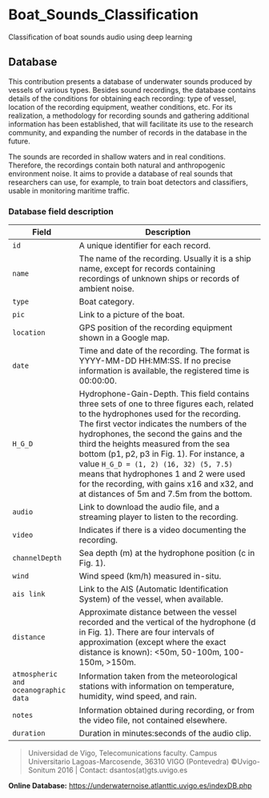 # Boat_Sounds_Classification
Classification of boat sounds audio using deep learning

## Database

This contribution presents a database of underwater sounds produced by vessels of various types. Besides sound recordings, the database contains details of the conditions for obtaining each recording: type of vessel, location of the recording equipment, weather conditions, etc. For its realization, a methodology for recording sounds and gathering additional information has been established, that will facilitate its use to the research community, and expanding the number of records in the database in the future.

The sounds are recorded in shallow waters and in real conditions. Therefore, the recordings contain both natural and anthropogenic environment noise. It aims to provide a database of real sounds that researchers can use, for example, to train boat detectors and classifiers, usable in monitoring maritime traffic.

### Database field description

| **Field**                            | **Description**                                                                                                                                                                                                                                              |
|--------------------------------------|--------------------------------------------------------------------------------------------------------------------------------------------------------------------------------------------------------------------------------------------------------------|
| `id`                                 | A unique identifier for each record.                                                                                                                                                                                                                         |
| `name`                               | The name of the recording. Usually it is a ship name, except for records containing recordings of unknown ships or records of ambient noise.                                                                                                                 |
| `type`                               | Boat category.                                                                                                                                                                                                                                               |
| `pic`                                | Link to a picture of the boat.                                                                                                                                                                                                                               |
| `location`                           | GPS position of the recording equipment shown in a Google map.                                                                                                                                                                                               |
| `date`                               | Time and date of the recording. The format is YYYY-MM-DD HH:MM:SS. If no precise information is available, the registered time is 00:00:00.                                                                                                                 |
| `H_G_D`                              | Hydrophone-Gain-Depth. This field contains three sets of one to three figures each, related to the hydrophones used for the recording. The first vector indicates the numbers of the hydrophones, the second the gains and the third the heights measured from the sea bottom (p1, p2, p3 in Fig. 1). For instance, a value `H_G_D = (1, 2) (16, 32) (5, 7.5)` means that hydrophones 1 and 2 were used for the recording, with gains x16 and x32, and at distances of 5m and 7.5m from the bottom. |
| `audio`                              | Link to download the audio file, and a streaming player to listen to the recording.                                                                                                                                                                           |
| `video`                              | Indicates if there is a video documenting the recording.                                                                                                                                                                                                     |
| `channelDepth`                       | Sea depth (m) at the hydrophone position (c in Fig. 1).                                                                                                                                                                                                      |
| `wind`                               | Wind speed (km/h) measured in-situ.                                                                                                                                                                                                                          |
| `ais link`                           | Link to the AIS (Automatic Identification System) of the vessel, when available.                                                                                                                                                                              |
| `distance`                           | Approximate distance between the vessel recorded and the vertical of the hydrophone (d in Fig. 1). There are four intervals of approximation (except where the exact distance is known): <50m, 50-100m, 100-150m, >150m.                                     |
| `atmospheric and oceanographic data` | Information taken from the meteorological stations with information on temperature, humidity, wind speed, and rain.                                                                                                                                           |
| `notes`                              | Information obtained during recording, or from the video file, not contained elsewhere.                                                                                                                                                                       |
| `duration`                           | Duration in minutes:seconds of the audio clip.                                                                                                                                                                                                                |

> Universidad de Vigo, Telecomunications faculty. Campus Universitario Lagoas-Marcosende, 36310 VIGO (Pontevedra)
©Uvigo-Sonitum 2016 | Contact: dsantos(at)gts.uvigo.es

**Online Database:**
https://underwaternoise.atlanttic.uvigo.es/indexDB.php
